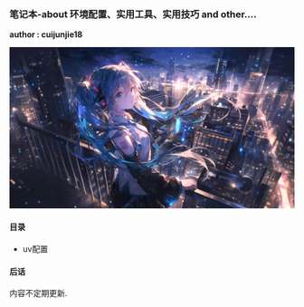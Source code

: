 ### 笔记本-about 环境配置、实用工具、实用技巧 and other....

**author : cuijunjie18**

![初音未来](images/blue_girl.png)

#### 目录

- uv配置


#### 后话

内容不定期更新.